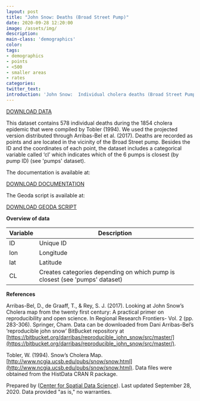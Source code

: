```yaml
---
layout: post
title: "John Snow: Deaths (Broad Street Pump)"
date: 2020-09-28 12:20:00
image: /assets/img/
description:
main-class: 'demographics'
color:
tags:
- demographics
- points
- <500
- smaller areas
- rates
categories:
twitter_text:
introduction: 'John Snow:  Individual cholera deaths (Broad Street Pump)'
---
```

<script>
  var map = L.map('map');
  L.tileLayer('https://api.tiles.mapbox.com/v4/{id}/{z}/{x}/{y}.png?access_token=pk.eyJ1IjoibWFwYm94IiwiYSI6ImNpejY4NXVycTA2emYycXBndHRqcmZ3N3gifQ.rJcFIG214AriISLbB6B5aw', { <!--this is the URL for the Nepal Geojson-->
		maxZoom: 18,
		attribution: 'Map data &copy; <a href="http://openstreetmap.org">OpenStreetMap</a> contributors, ' +
			'<a href="http://creativecommons.org/licenses/by-sa/2.0/">CC-BY-SA</a>, ' +
			'Imagery © <a href="http://mapbox.com">Mapbox</a>',
		id: 'mapbox.light'
	}).addTo(map);

  map.scrollWheelZoom.disable();
  map.touchZoom.disable();
  var enableMapInteraction = function () {
      map.scrollWheelZoom.enable();
      map.touchZoom.enable();
  }
  $('#map').on('click touch', enableMapInteraction);
$('#map').on('mouseout', function(){ map.scrollWheelZoom.disable();});

  var smallIcon = L.icon({
         iconUrl: 'http://www.hckrecruitment.nic.in/images/blue.png',
         iconSize: [16, 16], // size of the icon
         });

   function onEachFeature(feature, layer) {
     //console.log(feature);
     var txt = "";
     for (var fname in feature.properties) {
       txt += fname;
       txt += " : ";
       txt += feature.properties[fname];
       txt += "<br/>";
     }
     layer.bindPopup(txt);
   }


  // load GeoJSON from an external file
  // load GeoJSON from an external file
  $.getJSON("../data/deaths_by_bldg.geojson",function(data){
    // add GeoJSON layer to the map once the file is loaded
    var json = L.geoJson(data, {
      pointToLayer: function(feature, latlng) {
        
        return L.marker(latlng, {
          icon: smallIcon
        });
      },
      onEachFeature: onEachFeature
    });
    json.addTo(map);
    map.fitBounds(json.getBounds());
  });

</script>

[DOWNLOAD DATA](../data/snow1.zip)

This dataset contains 578 individual deaths during the 1854 cholera epidemic that were compiled by Tobler (1994). We used the projected version distributed through Arribas-Bel et al. (2017). Deaths are recorded as points and are located in the vicinity of the Broad Street pump. Besides the ID and the coordinates of each point, the dataset includes a categorical variable called ‘cl’ which indicates which of the 6 pumps is closest (by pump ID) (see 'pumps' dataset).

The documentation is available at:

[DOWNLOAD DOCUMENTATION](../data/snow_documentation.pdf)

The Geoda script is available at:

[DOWNLOAD GEODA SCRIPT](../data/geoda_scripts_snow.pdf)


**Overview of data**

|Variable|Description|
|---|---|
|ID| Unique ID |
|lon | Longitude |
|lat | Latitude |
|CL |Creates categories depending on which pump is closest (see 'pumps' dataset) |

**References**

Arribas-Bel, D., de Graaff, T., & Rey, S. J. (2017). Looking at John Snow’s Cholera map from the twenty first century: A practical primer on reproducibility and open science. In Regional Research Frontiers- Vol. 2 (pp. 283-306). Springer, Cham. Data can be downloaded from Dani Arribas-Bel’s ‘reproducible john snow’ BitBucket repository at [https://bitbucket.org/darribas/reproducible_john_snow/src/master/](https://bitbucket.org/darribas/reproducible_john_snow/src/master/).

Tobler, W. (1994). Snow’s Cholera Map.[http://www.ncgia.ucsb.edu/pubs/snow/snow.html](http://www.ncgia.ucsb.edu/pubs/snow/snow.html). Data files were obtained from the HistData CRAN R package.




Prepared by ([Center for Spatial Data Science](https://spatial.uchicago.edu/)). Last updated September 28, 2020. Data provided "as is," no warranties.

